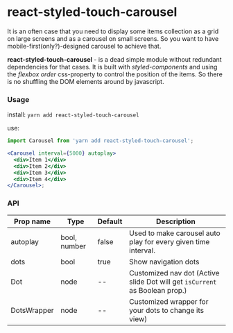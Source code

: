 # react-styled-touch-carousel

It is an often case that you need to display some items collection as a grid on large screens
and as a carousel on small screens. So you want to have mobile-first(only?)-designed carousel to achieve that.

**react-styled-touch-carousel** - is a dead simple module without redundant dependencies for that cases.
It is built with _styled-components_ and using the _flexbox order_ css-property to control the position of the items. So there is no shuffling the DOM elements around by javascript.

### Usage

install:
`yarn add react-styled-touch-carousel`

use:

```jsx
import Carousel from 'yarn add react-styled-touch-carousel';

<Carousel interval={5000} autoplay>
  <div>Item 1</div>
  <div>Item 2</div>
  <div>Item 3</div>
  <div>Item 4</div>
</Carousel>;
```

### API

| Prop name   | Type         | Default | Description                                                                 |
| ----------- | ------------ | ------- | --------------------------------------------------------------------------- |
| autoplay    | bool, number | false   | Used to make carousel auto play for every given time interval.              |
| dots        | bool         | true    | Show navigation dots                                                        |
| Dot         | node         | --      | Customized nav dot (Active slide Dot will get `isCurrent` as Boolean prop.) |
| DotsWrapper | node         | --      | Customized wrapper for your dots to change its view)                        |
